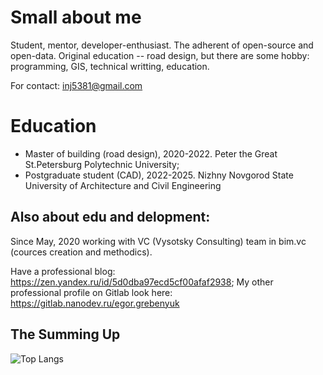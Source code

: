# Small about me

Student, mentor, developer-enthusiast. The adherent of open-source and open-data. Original education -- road design, but there are some hobby: programming, GIS, technical writting, education.

For contact: inj5381@gmail.com

# Education

- Master of building (road design), 2020-2022. Peter the Great St.Petersburg Polytechnic University;
- Postgraduate student (CAD), 2022-2025. Nizhny Novgorod State University of Architecture and Civil Engineering

## Also about edu and delopment:

Since May, 2020 working with VC (Vysotsky Consulting) team in bim.vc (cources creation and methodics).

Have a professional blog: https://zen.yandex.ru/id/5d0dba97ecd5cf00afaf2938;
My other professional profile on Gitlab look here: https://gitlab.nanodev.ru/egor.grebenyuk


## The Summing Up

![Top Langs](https://github-readme-stats.vercel.app/api/top-langs/?username=GeorgGrebenyuk&layout=compact)
